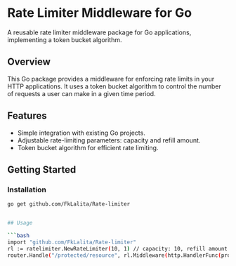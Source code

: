 # Rate Limiter Middleware for Go

A reusable rate limiter middleware package for Go applications, implementing a token bucket algorithm.

## Overview

This Go package provides a middleware for enforcing rate limits in your HTTP applications. It uses a token bucket algorithm to control the number of requests a user can make in a given time period.

## Features

- Simple integration with existing Go projects.
- Adjustable rate-limiting parameters: capacity and refill amount.
- Token bucket algorithm for efficient rate limiting.

## Getting Started

### Installation

```bash
go get github.com/FkLalita/Rate-limiter


## Usage

```bash
import "github.com/FkLalita/Rate-limiter"
rl := ratelimiter.NewRateLimiter(10, 1) // capacity: 10, refill amount: 1
router.Handle("/protected/resource", rl.Middleware(http.HandlerFunc(protectedResourceHandler)))






